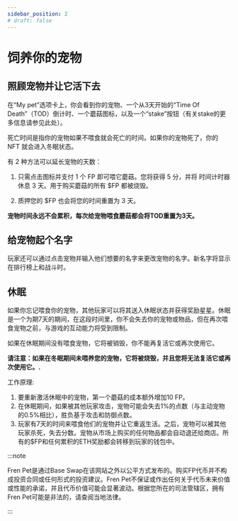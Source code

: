 ```yaml
---
sidebar_position: 2
# draft: false
---
```


# 饲养你的宠物

## 照顾宠物并让它活下去

在“My pet”选项卡上，你会看到你的宠物、一个从3天开始的“Time Of Death”（TOD）倒计时、一个蘑菇图标，以及一个“stake”按钮（有关stake的更多信息请参见此处）。

死亡时间是指你的宠物如果不喂食就会死亡的时间。如果你的宠物死了，你的 NFT 就会进入冬眠状态。


有 2 种方法可以延长宠物的天数：

1. 只需点击图标并支付 1 个 FP 即可喂它蘑菇。您将获得 5 分，并将 时间计时器休息 3 天。用于购买蘑菇的所有 $FP 都被烧毁。

1. 质押您的 $FP 也会将您的时间重置为 3 天。



**宠物时间永远不会累积，每次给宠物喂食蘑菇都会将TOD重置为3天。**

## 给宠物起个名字

玩家还可以通过点击宠物并输入他们想要的名字来更改宠物的名字。新名字将显示在排行榜上和战斗时。


## 休眠

如果你忘记喂食你的宠物，其他玩家可以将其送入休眠状态并获得奖励星星。休眠是一个为期7天的期间，在这段时间里，你不会失去你的宠物或物品，但在再次喂食宠物之前，与游戏的互动能力将受到限制。

如果在休眠期间没有喂食宠物，它将被销毁，你不能再复活它或再次使用它。


**请注意：如果在冬眠期间未喂养您的宠物，它将被烧毁，并且您将无法复活它或再次使用它。.**

工作原理:

1. 要重新激活休眠中的宠物，第一个蘑菇的成本额外增加10 FP。
1. 在休眠期间，如果被其他玩家攻击，宠物可能会失去1%的点数（与主动宠物的0.5%相比），胜负基于攻击和防御点数。
1. 玩家有7天的时间来喂食他们的宠物并让它重返生活。之后，宠物可以被其他玩家杀死，失去分数。宠物从市场上购买的任何物品都会自动退还给商店。所有的$FP和任何累积的ETH奖励都会转移到玩家的钱包中。


:::note

Fren Pet是通过Base Swap在该网站之外以公平方式发布的。购买FP代币并不构成投资合同或任何形式的投资建议。Fren Pet不保证或作出任何关于代币未来价值或性能的承诺，并且代币价值可能会显著波动。根据您所在的司法管辖区，拥有Fren Pet可能是非法的，请查阅当地法律。

:::
